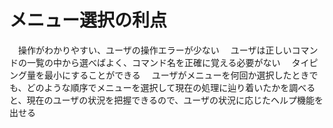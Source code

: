 # メニュー選択の利点
　操作がわかりやすい、ユーザの操作エラーが少ない
　ユーザは正しいコマンドの一覧の中から選べばよく、コマンド名を正確に覚える必要がない
　タイピング量を最小にすることができる
　ユーザがメニューを何回か選択したときでも、どのような順序でメニューを選択して現在の処理に辿り着いたかを調べると、現在のユーザの状況を把握できるので、ユーザの状況に応じたヘルプ機能を出せる
